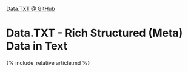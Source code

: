[Data.TXT @ GitHub](https://github.com/datatxt)


# Data.TXT - Rich Structured (Meta) Data in Text


{% include_relative article.md %}


